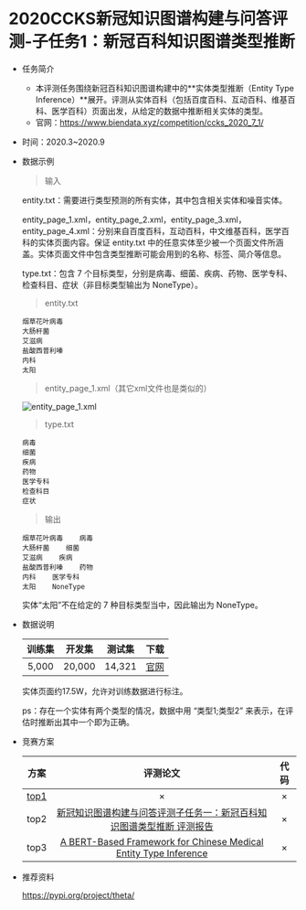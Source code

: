 # 2020CCKS新冠知识图谱构建与问答评测-子任务1：新冠百科知识图谱类型推断

* 任务简介

  * 本评测任务围绕新冠百科知识图谱构建中的**实体类型推断（Entity Type Inference）**展开。评测从实体百科（包括百度百科、互动百科、维基百科、医学百科）页面出发，从给定的数据中推断相关实体的类型。
  * 官网：https://www.biendata.xyz/competition/ccks_2020_7_1/

* 时间：2020.3~2020.9

* 数据示例

  > 输入  

  entity.txt：需要进行类型预测的所有实体，其中包含相关实体和噪音实体。  

  entity_page_1.xml，entity_page_2.xml，entity_page_3.xml，entity_page_4.xml：分别来自百度百科，互动百科，中文维基百科，医学百科的实体页面内容。保证 entity.txt 中的任意实体至少被一个页面文件所涵盖。实体页面文件中包含类型推断可能会用到的名称、标签、简介等信息。  

  type.txt：包含 7 个目标类型，分别是病毒、细菌、疾病、药物、医学专科、检查科目、症状（非目标类型输出为 NoneType）。  

  > entity.txt

  ```
  烟草花叶病毒
  大肠杆菌
  艾滋病
  盐酸西普利嗪
  内科
  太阳
  ```

  > entity_page_1.xml（其它xml文件也是类似的）

  ![entity_page_1.xml](https://www.biendata.xyz/media/competition/2020/03/30/15855371102657318133.png?raw=true)

  > type.txt

  ```
  病毒
  细菌
  疾病
  药物
  医学专科
  检查科目
  症状
  ```

  > 输出

  ``` 
  烟草花叶病毒    病毒
  大肠杆菌    细菌
  艾滋病    疾病
  盐酸西普利嗪    药物
  内科    医学专科
  太阳    NoneType
  ```

  实体“太阳”不在给定的 7 种目标类型当中，因此输出为 NoneType。

* 数据说明

  | 训练集 | 开发集 | 测试集 |                             下载                             |
  | :----: | :----: | :----: | :----------------------------------------------------------: |
  | 5,000  | 20,000 | 14,321 | [官网](https://www.biendata.xyz/competition/ccks_2020_7_1/data/) |

  实体页面约17.5W，允许对训练数据进行标注。  

  ps：存在一个实体有两个类型的情况，数据中用 “类型1;类型2” 来表示，在评估时推断出其中一个即为正确。

* 竞赛方案

  |                             方案                             |                           评测论文                           | 代码 |
  | :----------------------------------------------------------: | :----------------------------------------------------------: | :--: |
  | [top1](https://picture.iczhiku.com/weixin/message1605489965549.html) |                              ×                               |  ×   |
  |                             top2                             | [新冠知识图谱构建与问答评测子任务一：新冠百科知识图谱类型推断 评测报告](https://bj.bcebos.com/v1/conference/ccks2020/eval_paper/ccks2020_eval_paper_1_1_2.pdf) |  ×   |
  |                             top3                             | [A BERT-Based Framework for Chinese Medical Entity Type Inference](https://bj.bcebos.com/v1/conference/ccks2020/eval_paper/ccks2020_eval_paper_1_1_3.pdf) |  ×   |

* 推荐资料

  https://pypi.org/project/theta/  